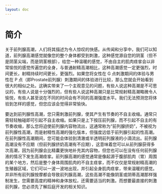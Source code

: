 ```yaml
---
layout: doc
---
```

# 简介

关于前列腺高潮，人们将其描述为令人惊叹的快感。从传闻和分享中，我们可以知道，前列腺高潮感觉就像您的整个身体都受到刺激，这种感觉源自您的阴茎（但不是阴茎尖端，而是阴茎根部），给您一种温暖的感觉，不由自主的肌肉痉挛会以非常愉悦的感觉传遍您的全身，与普通射精高潮相比，这种高潮感觉一定更强烈，时间更长，射精持续时间更长，更强烈。如果您将女性在 G 点刺激期间的体验与男性在 P 点（即Prostate前列腺）刺激期间的体验进行比较，那么您就会开始看到很大的相似之处。这确实带来了一个主观意见的问题，有些人说这种高潮是不可思议的，有些人说是十分强烈的，但有些人说这种高潮只是比常规射精高潮略微令人愉悦，有些人甚至说在不同的时间会有不同的高潮强度水平。我们无法预测您将体验到怎样的感觉，但您应该会觉得非常愉快。

要达到前列腺性高潮，您只需刺激前列腺，使其产生有节奏的不自主收缩。通常只需轻轻触碰即可引起不自主收缩。如果只是上下按压前列腺，而不引起不自主的有节奏收缩，那么您将迫使前列腺内容物流出，这通常称为“前列腺挤奶”，不被视为前列腺性高潮，而是射精性高潮的强化版本，但强度远低于前列腺引起的性高潮。在前列腺性高潮期间，您可能会体验到清澈或半透明前列腺液的小滴流出。前列腺高潮没有不应期（但前列腺挤奶高潮有不应期），这意味着您可以从前列腺获得多次高潮，因为前列腺会比精囊更快地补充其内容物，但您也可以在没有任何前列腺液的情况下发生高潮痉挛。前列腺高潮的感觉通常是像起源于腹部肌肉（胃）周围的某个地方，然后是整个身体周围肌肉的不自主痉挛，而不仅仅是常规射精高潮的生殖器区域，它们可以一波一波地出现，并引起全身肌肉痉挛，带来温暖的感觉。并非所有前列腺按摩都会导致前列腺高潮，这些高潮不能像阴茎或阴蒂高潮那样强制发生，您需要高度的精神和身体放松，还需要适当的刺激。而想要最直接的刺激前列腺，您必须先了解后庭开发的相关知识。